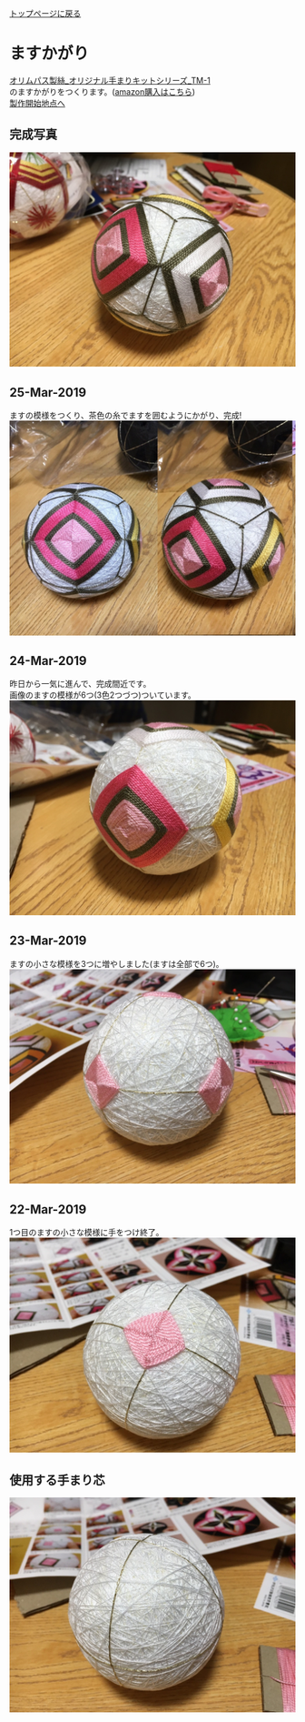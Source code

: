 [トップページに戻る](https://github.com/Masaki-Okuyama/Temari-craft/blob/master/README.md#temari-craft)

# ますかがり
[オリムパス製絲_オリジナル手まりキットシリーズ_TM-1](https://www.olympus-thread.com/lineup/handicraftkit/threadball/threadballkit/4971451625011.html/)  
のますかがりをつくります。([amazon購入はこちら](https://www.amazon.co.jp/%E3%82%AA%E3%83%AA%E3%83%A0%E3%83%91%E3%82%B9%E8%A3%BD%E7%B5%B2-Olympus-Thred-TM-1-%E3%81%BE%E3%81%99%E3%81%8B%E3%81%8C%E3%82%8A%E3%83%BB%E5%85%AB%E9%87%8D%E5%92%B2%E3%81%8D%E3%81%AE%E6%A1%83/dp/B002KLRX52))  
[製作開始地点へ](https://github.com/Masaki-Okuyama/Temari-craft/blob/master/Temari-diary/3rd-temari-craft.md#%E4%BD%BF%E7%94%A8%E3%81%99%E3%82%8B%E6%89%8B%E3%81%BE%E3%82%8A%E8%8A%AF)

## 完成写真  
![3rd_after](https://github.com/Masaki-Okuyama/Temari-craft/blob/images/3rd_after.jpg)

## 25-Mar-2019
ますの模様をつくり、茶色の糸でますを囲むようにかがり、完成!  
![20190325](https://github.com/Masaki-Okuyama/Temari-craft/blob/images/20190325_2.jpg)

## 24-Mar-2019
昨日から一気に進んで、完成間近です。  
画像のますの模様が6つ(3色2つづつ)ついています。  
![20190324](https://github.com/Masaki-Okuyama/Temari-craft/blob/images/20190324.jpg)

## 23-Mar-2019
ますの小さな模様を3つに増やしました(ますは全部で6つ)。  
![20190323](https://github.com/Masaki-Okuyama/Temari-craft/blob/images/20190323.jpg)

## 22-Mar-2019
1つ目のますの小さな模様に手をつけ終了。  
![20190322](https://github.com/Masaki-Okuyama/Temari-craft/blob/images/20190322.jpg)

## 使用する手まり芯
![3rd_before](https://github.com/Masaki-Okuyama/Temari-craft/blob/images/3rd_before.jpg)
